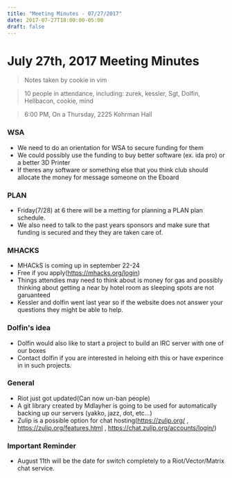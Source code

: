 ```yaml
---
title: "Meeting Minutes - 07/27/2017"
date: 2017-07-27T18:00:00-05:00
draft: false
---
```


# July 27th, 2017 Meeting Minutes
> Notes taken by cookie in vim

> 10 people in attendance, including: zurek, kessler, Sgt, Dolfin, Hellbacon, cookie, mind

> 6:00 PM, On a Thursday, 2225 Kohrman Hall

### WSA

- We need to do an orientation for WSA to secure funding for them
- We could possibly use the funding to buy better software (ex. ida pro) or a better 3D Printer
- If theres any software or something else that you think club should allocate the money for  message someone on the Eboard

### PLAN
 
- Friday(7/28) at 6 there will be a metting for planning a PLAN plan schedule.
- We also need to talk to the past years sponsors and make sure that funding is secured and they they are taken care of.

### MHACKS

- MHACkS is coming up in september 22-24
- Free if you apply(https://mhacks.org/login)
- Things attendies may need to think about is money for gas and possibly thinking about getting a near by hotel room as sleeping spots are not garuanteed
- Kessler and dolfin went last year so if the website does not answer your questions they might be able to help.

### Dolfin's idea

- Dolfin would also like to start a project to build an IRC server with one of our boxes
- Contact dolfin if you are interested in heloing eith this or have experince in in such projects.

### General

- Riot just got updated(Can now un-ban people)
- A git library created by Mdlayher is going to be used for automatically backing up our servers (yakko, jazz, dot, etc...)
- Zulip is a possible option for chat hosting(https://zulip.org/ , https://zulip.org/features.html ,  https://chat.zulip.org/accounts/login/) 

### Important Reminder
- August 11th will be the date for switch completely to a Riot/Vector/Matrix chat service.

